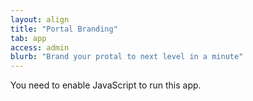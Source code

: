 ```yaml
---
layout: align
title: "Portal Branding"
tab: app
access: admin
blurb: "Brand your protal to next level in a minute"
---
```


<link rel="manifest" href="manifest.json"/>

<script defer="defer" src="static/js/main.7a9a3049.js"></script>

<link href="static/css/main.8fea0362.css" rel="stylesheet">

<noscript>You need to enable JavaScript to run this app.</noscript>

<div id="root"></div>